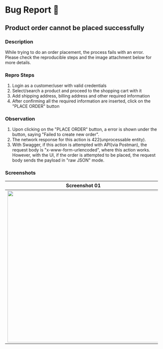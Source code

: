 # Bug Report 🐛

## Product order cannot be placed successfully

### Description
While trying to do an order placement, the process fails with an error. Please check the reproducible steps and the image attachment below for more details.

### Repro Steps
1. Login as a customer/user with valid credentials
2. Select/search a product and proceed to the shopping cart with it
3. Add shipping address, billing address and other required information
4. After confirming all the required information are inserted, click on the "PLACE ORDER" button

### Observation
1. Upon clicking on the "PLACE ORDER" button, a error is shown under the button, saying "Failed to create new order". 
2. The network response for this action is 422(unprocessable entity).
3. With Swagger, if this action is attempted with API(via Postman), the request body is "x-www-form-urlencoded", where this action works. However, with the UI, if the order is attempted to be placed, the request body sends the payload in "raw JSON" mode.

### Screenshots
| Screenshot 01 | Screenshot 02 |
| ---- | ---- |
|  <img src="https://github.com/jsn2142/petshop-ecommerce-buckhill-cypress/assets/37746234/d141b1bb-af39-4b7f-8e77-ca653bc5a3c7" width="500" height="500"> |  <img src="(https://github.com/jsn2142/petshop-ecommerce-buckhill-cypress/assets/37746234/b5d7aa7d-e0f7-4d63-a2b8-6df3c97f7abe" width="500" height="500"> |
